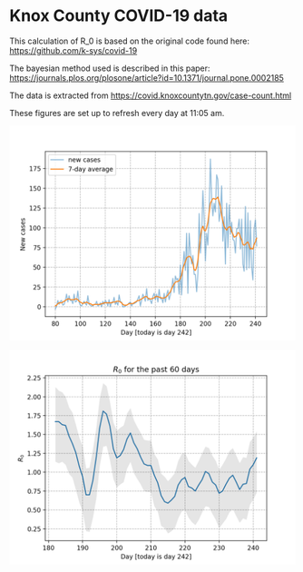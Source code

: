 # Knox County COVID-19 data
This calculation of R_0 is based on the original code found here: https://github.com/k-sys/covid-19

The bayesian method used is described in this paper: https://journals.plos.org/plosone/article?id=10.1371/journal.pone.0002185 

The data is extracted from https://covid.knoxcountytn.gov/case-count.html

These figures are set up to refresh every day at 11:05 am.

![Knox cases](knox_cases.png)

![Knox cases](knox_r_0.png)
